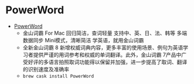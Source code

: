 # PowerWord
- [PowerWord](http://cp.iciba.com/mac/)
  -  金山词霸 For Mac 回归简洁，查词轻量 支持中、英、日、法、韩等 多端数据同步 Mini模式，清晰简洁 学英语，就用金山词霸
  - 全新金山词霸 8 新增权威词典内容，更多丰富的使用场景、例句为英语学习者提供严谨的用词参考和权威的单词翻译。此外，金山词霸 7产品中广受好评的多语言拍照取词功能得以保留并加强，进一步提高了取词、翻译的识别速度及准确率
  - `brew cask install PowerWord`
